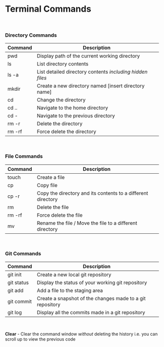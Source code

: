 # **Terminal Commands**

&nbsp;

### **Directory Commands**

|Command | Description |
| ----------- | ----------- |
| pwd | Display path of the current working directory |
| ls | List directory contents |
| ls -a | List detailed directory contents *including hidden files* |
| mkdir | Create a new directory named [insert directory name] |
| cd | Change the directory |
| cd .. | Navigate to the home directory |
| cd - | Navigate to the previous directory |
| rm -r| Delete the directory |
| rm -rf | Force delete the directory |

&nbsp;
&nbsp;

### **File Commands**

|Command | Description |
| ----------- | ----------- |
| touch | Create a file
| cp | Copy file |
| cp -r | Copy the directory and its contents to a different directory |
| rm | Delete the file
| rm -rf | Force delete the file |
| mv | Rename the file / Move the file to a different directory |

&nbsp;
&nbsp;

### **Git Commands**

|Command | Description |
| ----------- | ----------- |
| git init | Create a new local git repository
| git status | Display the status of your working git repository|
| git add | Add a file to the staging area|
| git commit | Create a snapshot of the changes made to a git repository |
| git log | Display all the commits made in a git repository |

&nbsp;

**Clear** - Clear the command window *without* deleting the history i.e. you can scroll up to view the previous code